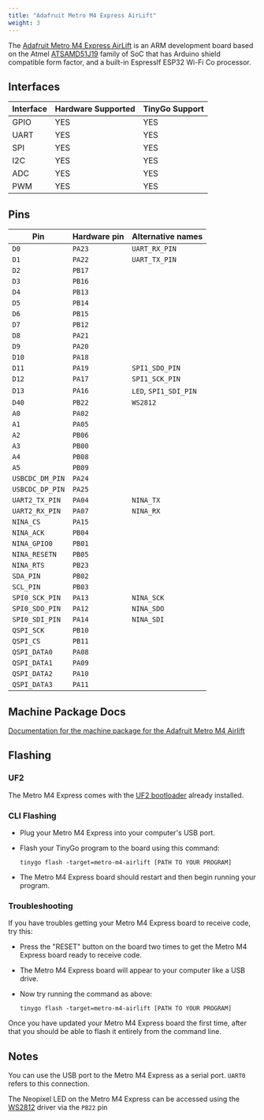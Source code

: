 ```yaml
---
title: "Adafruit Metro M4 Express AirLift"
weight: 3
---
```


The [Adafruit Metro M4 Express AirLift](https://www.adafruit.com/product/4000) is an ARM development board based on the Atmel [ATSAMD51J19](https://www.microchip.com/wwwproducts/en/ATSAMD51J19) family of SoC that has Arduino shield compatible form factor, and a built-in EspressIf ESP32 Wi-Fi Co processor.

## Interfaces

| Interface | Hardware Supported | TinyGo Support |
| --------- | ------------- | ----- |
| GPIO      | YES | YES |
| UART      | YES | YES |
| SPI      | YES | YES |
| I2C      | YES | YES |
| ADC      | YES | YES |
| PWM      | YES | YES |

## Pins

| Pin               | Hardware pin | Alternative names |
| ----------------- | ------------ | ----------------- |
| `D0`              | `PA23`       | `UART_RX_PIN`     |
| `D1`              | `PA22`       | `UART_TX_PIN`     |
| `D2`              | `PB17`       |                   |
| `D3`              | `PB16`       |                   |
| `D4`              | `PB13`       |                   |
| `D5`              | `PB14`       |                   |
| `D6`              | `PB15`       |                   |
| `D7`              | `PB12`       |                   |
| `D8`              | `PA21`       |                   |
| `D9`              | `PA20`       |                   |
| `D10`             | `PA18`       |                   |
| `D11`             | `PA19`       | `SPI1_SDO_PIN`    |
| `D12`             | `PA17`       | `SPI1_SCK_PIN`    |
| `D13`             | `PA16`       | `LED`, `SPI1_SDI_PIN` |
| `D40`             | `PB22`       | `WS2812`          |
| `A0`              | `PA02`       |                   |
| `A1`              | `PA05`       |                   |
| `A2`              | `PB06`       |                   |
| `A3`              | `PB00`       |                   |
| `A4`              | `PB08`       |                   |
| `A5`              | `PB09`       |                   |
| `USBCDC_DM_PIN`   | `PA24`       |                   |
| `USBCDC_DP_PIN`   | `PA25`       |                   |
| `UART2_TX_PIN`    | `PA04`       | `NINA_TX`         |
| `UART2_RX_PIN`    | `PA07`       | `NINA_RX`         |
| `NINA_CS`         | `PA15`       |                   |
| `NINA_ACK`        | `PB04`       |                   |
| `NINA_GPIO0`      | `PB01`       |                   |
| `NINA_RESETN`     | `PB05`       |                   |
| `NINA_RTS`        | `PB23`       |                   |
| `SDA_PIN`         | `PB02`       |                   |
| `SCL_PIN`         | `PB03`       |                   |
| `SPI0_SCK_PIN`    | `PA13`       | `NINA_SCK`        |
| `SPI0_SDO_PIN`    | `PA12`       | `NINA_SDO`        |
| `SPI0_SDI_PIN`    | `PA14`       | `NINA_SDI`        |
| `QSPI_SCK`        | `PB10`       |                   |
| `QSPI_CS`         | `PB11`       |                   |
| `QSPI_DATA0`      | `PA08`       |                   |
| `QSPI_DATA1`      | `PA09`       |                   |
| `QSPI_DATA2`      | `PA10`       |                   |
| `QSPI_DATA3`      | `PA11`       |                   |

## Machine Package Docs

[Documentation for the machine package for the Adafruit Metro M4 Airlift](../machine/metro-m4-airlift)

## Flashing

### UF2

The Metro M4 Express comes with the [UF2 bootloader](https://github.com/Microsoft/uf2) already installed.

### CLI Flashing

- Plug your Metro M4 Express into your computer's USB port.
- Flash your TinyGo program to the board using this command:

    ```shell
    tinygo flash -target=metro-m4-airlift [PATH TO YOUR PROGRAM]
    ```

- The Metro M4 Express board should restart and then begin running your program.

### Troubleshooting

If you have troubles getting your Metro M4 Express board to receive code, try this:

- Press the "RESET" button on the board two times to get the Metro M4 Express board ready to receive code.
- The Metro M4 Express board will appear to your computer like a USB drive.
- Now try running the command as above:

    ```shell
    tinygo flash -target=metro-m4-airlift [PATH TO YOUR PROGRAM]
    ```

Once you have updated your Metro M4 Express board the first time, after that you should be able to flash it entirely from the command line.

## Notes

You can use the USB port to the Metro M4 Express as a serial port. `UART0` refers to this connection.

The Neopixel LED on the Metro M4 Express can be accessed using the [WS2812](https://pkg.go.dev/tinygo.org/x/drivers/ws2812) driver via the `PB22` pin
